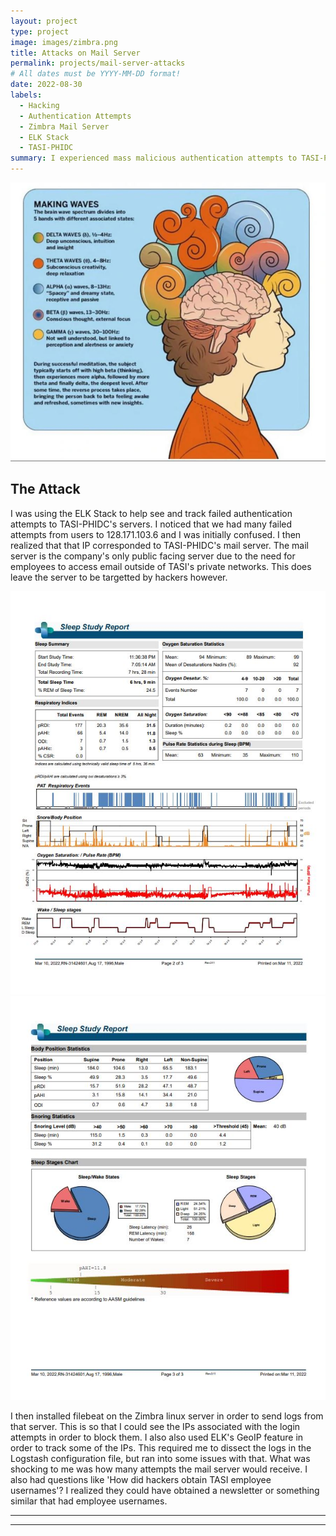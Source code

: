 ```yaml
---
layout: project
type: project
image: images/zimbra.png
title: Attacks on Mail Server
permalink: projects/mail-server-attacks
# All dates must be YYYY-MM-DD format!
date: 2022-08-30
labels:
  - Hacking
  - Authentication Attempts
  - Zimbra Mail Server
  - ELK Stack
  - TASI-PHIDC
summary: I experienced mass malicious authentication attempts to TASI-PHIDC's mail server.
---
```


<img class="ui image" src="../images/waves.JPG">

## The Attack

I was using the ELK Stack to help see and track failed authentication attempts to TASI-PHIDC's servers. I noticed that we had many failed attempts from users to 128.171.103.6 and I was initially confused. I then realized that that IP corresponded to TASI-PHIDC's mail server. The mail server is the company's only public facing server due to the need for employees to access email outside of TASI's private networks. This does leave the server to be targetted by hackers however.

<img class="ui image" src="../images/sleep-1.JPG">

<img class="ui image" src="../images/sleep-2.JPG">

I then installed filebeat on the Zimbra linux server in order to send logs from that server. This is so that I could see the IPs associated with the login attempts in order to block them. I also also used ELK's GeoIP feature in order to track some of the IPs. This required me to dissect the logs in the Logstash configuration file, but ran into some issues with that. What was shocking to me was how many attempts the mail server would receive. I also had questions like 'How did hackers obtain TASI employee usernames'? I realized they could have obtained a newsletter or something similar that had employee usernames.
***************************************************************************************
***************************************************************************************
